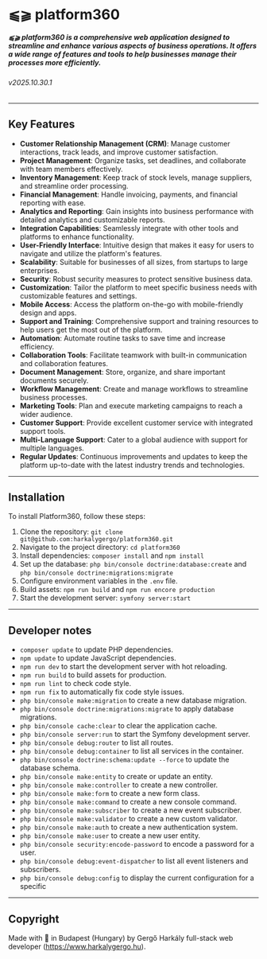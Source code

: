 # ⫹⫺ platform360
##### ⫹⫺ platform360 is a comprehensive web application designed to streamline and enhance various aspects of business operations. It offers a wide range of features and tools to help businesses manage their processes more efficiently.
###### v2025.10.30.1

---

## Key Features
- **Customer Relationship Management (CRM)**: Manage customer interactions, track leads, and improve customer satisfaction.
- **Project Management**: Organize tasks, set deadlines, and collaborate with team members effectively.
- **Inventory Management**: Keep track of stock levels, manage suppliers, and streamline order processing.
- **Financial Management**: Handle invoicing, payments, and financial reporting with ease.
- **Analytics and Reporting**: Gain insights into business performance with detailed analytics and customizable reports.
- **Integration Capabilities**: Seamlessly integrate with other tools and platforms to enhance functionality.
- **User-Friendly Interface**: Intuitive design that makes it easy for users to navigate and utilize the platform's features.
- **Scalability**: Suitable for businesses of all sizes, from startups to large enterprises.
- **Security**: Robust security measures to protect sensitive business data.
- **Customization**: Tailor the platform to meet specific business needs with customizable features and settings.
- **Mobile Access**: Access the platform on-the-go with mobile-friendly design and apps.
- **Support and Training**: Comprehensive support and training resources to help users get the most out of the platform.
- **Automation**: Automate routine tasks to save time and increase efficiency.
- **Collaboration Tools**: Facilitate teamwork with built-in communication and collaboration features.
- **Document Management**: Store, organize, and share important documents securely.
- **Workflow Management**: Create and manage workflows to streamline business processes.
- **Marketing Tools**: Plan and execute marketing campaigns to reach a wider audience.
- **Customer Support**: Provide excellent customer service with integrated support tools.
- **Multi-Language Support**: Cater to a global audience with support for multiple languages.
- **Regular Updates**: Continuous improvements and updates to keep the platform up-to-date with the latest industry trends and technologies.

---

## Installation
To install Platform360, follow these steps:
1. Clone the repository: `git clone git@github.com:harkalygergo/platform360.git`
2. Navigate to the project directory: `cd platform360`
3. Install dependencies: `composer install` and `npm install`
4. Set up the database: `php bin/console doctrine:database:create` and `php bin/console doctrine:migrations:migrate`
5. Configure environment variables in the `.env` file.
6. Build assets: `npm run build` and `npm run encore production`
7. Start the development server: `symfony server:start`

---

## Developer notes

- `composer update` to update PHP dependencies.
- `npm update` to update JavaScript dependencies.
- `npm run dev` to start the development server with hot reloading.
- `npm run build` to build assets for production.
- `npm run lint` to check code style.
- `npm run fix` to automatically fix code style issues.
- `php bin/console make:migration` to create a new database migration.
- `php bin/console doctrine:migrations:migrate` to apply database migrations.
- `php bin/console cache:clear` to clear the application cache.
- `php bin/console server:run` to start the Symfony development server.
- `php bin/console debug:router` to list all routes.
- `php bin/console debug:container` to list all services in the container.
- `php bin/console doctrine:schema:update --force` to update the database schema.
- `php bin/console make:entity` to create or update an entity.
- `php bin/console make:controller` to create a new controller.
- `php bin/console make:form` to create a new form class.
- `php bin/console make:command` to create a new console command.
- `php bin/console make:subscriber` to create a new event subscriber.
- `php bin/console make:validator` to create a new custom validator.
- `php bin/console make:auth` to create a new authentication system.
- `php bin/console make:user` to create a new user entity.
- `php bin/console security:encode-password` to encode a password for a user.
- `php bin/console debug:event-dispatcher` to list all event listeners and subscribers.
- `php bin/console debug:config` to display the current configuration for a specific

---

## Copyright

Made with 💚 in Budapest (Hungary) by Gergő Harkály full-stack web developer (https://www.harkalygergo.hu).
